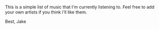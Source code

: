 This is a simple list of music that I'm currently listening to. Feel free to add your own artists if you think i'll like them. 

Best,
Jake